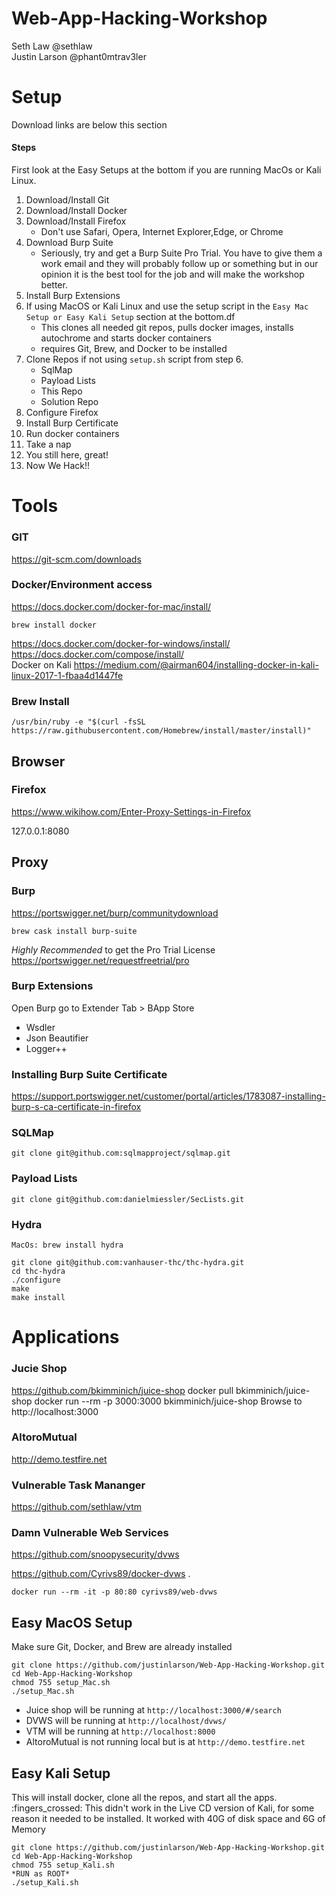 # Web-App-Hacking-Workshop
 Seth Law @sethlaw  
 Justin Larson @phant0mtrav3ler
# Setup
Download links are below this section
#### Steps
First look at the Easy Setups at the bottom if you are running MacOs or Kali Linux.
1. Download/Install Git
2. Download/Install Docker
3. Download/Install Firefox
	* Don't use Safari, Opera, Internet Explorer,Edge, or Chrome
4. Download Burp Suite 
	* Seriously, try and get a Burp Suite Pro Trial. You have to give them a work email and they will probably follow up or something but in our opinion it is the best tool for the job and will make the workshop better. 
5. Install Burp Extensions 
6. If using MacOS or Kali Linux and use the setup script in the `Easy Mac Setup or Easy Kali Setup` section at the bottom.df 
	* This clones all needed git repos, pulls docker images, installs autochrome and starts docker containers
	* requires Git, Brew, and Docker to be installed
7. Clone Repos if not using `setup.sh` script from step 6.
	* SqlMap
	* Payload Lists
	* This Repo
	* Solution Repo
8. Configure Firefox
9. Install Burp Certificate
10. Run docker containers
11. Take a nap
12. You still here, great!
13. Now We Hack!!	
# Tools
### GIT
https://git-scm.com/downloads
### Docker/Environment access
https://docs.docker.com/docker-for-mac/install/  
```
brew install docker
```
https://docs.docker.com/docker-for-windows/install/  
https://docs.docker.com/compose/install/  
Docker on Kali
	https://medium.com/@airman604/installing-docker-in-kali-linux-2017-1-fbaa4d1447fe
### Brew Install
```
/usr/bin/ruby -e "$(curl -fsSL https://raw.githubusercontent.com/Homebrew/install/master/install)"
```
## Browser

### Firefox 
https://www.wikihow.com/Enter-Proxy-Settings-in-Firefox
	
127.0.0.1:8080
## Proxy
### Burp
https://portswigger.net/burp/communitydownload
```
brew cask install burp-suite
```
		
*Highly Recommended* to get the Pro Trial License 
https://portswigger.net/requestfreetrial/pro
		
### Burp Extensions
Open Burp go to Extender Tab > BApp Store  
* Wsdler
* Json Beautifier
* Logger++	

### Installing Burp Suite Certificate
https://support.portswigger.net/customer/portal/articles/1783087-installing-burp-s-ca-certificate-in-firefox

### SQLMap
```
git clone git@github.com:sqlmapproject/sqlmap.git
```
### Payload Lists
```
git clone git@github.com:danielmiessler/SecLists.git
```
### Hydra
```
MacOs: brew install hydra
```
```
git clone git@github.com:vanhauser-thc/thc-hydra.git
cd thc-hydra
./configure
make 
make install
```

# Applications 		
### Jucie Shop
https://github.com/bkimminich/juice-shop
	docker pull bkimminich/juice-shop
	docker run --rm -p 3000:3000 bkimminich/juice-shop
	Browse to http://localhost:3000 

### AltoroMutual
http://demo.testfire.net

### Vulnerable Task Mananger

https://github.com/sethlaw/vtm

### Damn Vulnerable Web Services 

https://github.com/snoopysecurity/dvws

https://github.com/Cyrivs89/docker-dvws . 
```
docker run --rm -it -p 80:80 cyrivs89/web-dvws
```
	
## Easy MacOS Setup
Make sure Git, Docker, and Brew are already installed
``` 
git clone https://github.com/justinlarson/Web-App-Hacking-Workshop.git
cd Web-App-Hacking-Workshop
chmod 755 setup_Mac.sh
./setup_Mac.sh
```
* Juice shop will be running at `http://localhost:3000/#/search`
* DVWS will be running at `http://localhost/dvws/`
* VTM will be running at `http://localhost:8000`
* AltoroMutual is not running local but is at `http://demo.testfire.net`


## Easy Kali Setup
This will install docker, clone all the repos, and start all the apps. :fingers_crossed:
This didn't work in the Live CD version of Kali, for some reason it needed to be installed.
It worked with 40G of disk space and 6G of Memory
```
git clone https://github.com/justinlarson/Web-App-Hacking-Workshop.git
cd Web-App-Hacking-Workshop
chmod 755 setup_Kali.sh
*RUN as ROOT*
./setup_Kali.sh
```
